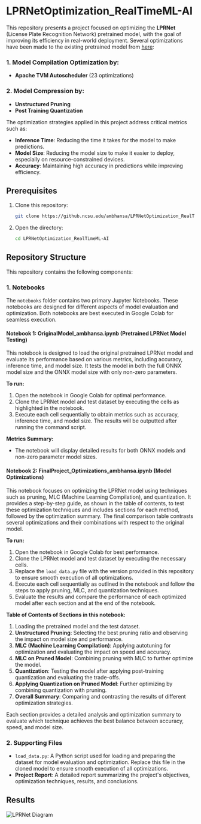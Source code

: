 # LPRNetOptimization_RealTimeML-AI

This repository presents a project focused on optimizing the **LPRNet** (License Plate Recognition Network) pretrained model, with the goal of improving its efficiency in real-world deployment. Several optimizations have been made to the existing pretrained model from [here](https://github.com/sirius-ai/LPRNet_Pytorch):

### 1. Model Compilation Optimization by:
- **Apache TVM Autoscheduler** (23 optimizations)

### 2. Model Compression by:
- **Unstructured Pruning**
- **Post Training Quantization**

The optimization strategies applied in this project address critical metrics such as:
- **Inference Time**: Reducing the time it takes for the model to make predictions.
- **Model Size**: Reducing the model size to make it easier to deploy, especially on resource-constrained devices.
- **Accuracy**: Maintaining high accuracy in predictions while improving efficiency.

## Prerequisites

1. Clone this repository:
   ```bash
   git clone https://github.ncsu.edu/ambhansa/LPRNetOptimization_RealTimeML-AI.git
2. Open the directory:
   ```bash
   cd LPRNetOptimization_RealTimeML-AI

## Repository Structure

This repository contains the following components:

### 1. **Notebooks**

The `notebooks` folder contains two primary Jupyter Notebooks. These notebooks are designed for different aspects of model evaluation and optimization. Both notebooks are best executed in Google Colab for seamless execution.

#### **Notebook 1: OriginalModel_ambhansa.ipynb (Pretrained LPRNet Model Testing)**

This notebook is designed to load the original pretrained LPRNet model and evaluate its performance based on various metrics, including accuracy, inference time, and model size. It tests the model in both the full ONNX model size and the ONNX model size with only non-zero parameters.

**To run:**
1. Open the notebook in Google Colab for optimal performance.
2. Clone the LPRNet model and test dataset by executing the cells as highlighted in the notebook.
3. Execute each cell sequentially to obtain metrics such as accuracy, inference time, and model size. The results will be outputted after running the command script.
   
**Metrics Summary:**
- The notebook will display detailed results for both ONNX models and non-zero parameter model sizes.

#### **Notebook 2: FinalProject_Optimizations_ambhansa.ipynb (Model Optimizations)**

This notebook focuses on optimizing the LPRNet model using techniques such as pruning, MLC (Machine Learning Compilation), and quantization. It provides a step-by-step guide, as shown in the table of contents, to test these optimization techniques and includes sections for each method, followed by the optimization summary. The final comparison table contrasts several optimizations and their combinations with respect to the original model.

**To run:**
1. Open the notebook in Google Colab for best performance.
2. Clone the LPRNet model and test dataset by executing the necessary cells.
3. Replace the `load_data.py` file with the version provided in this repository to ensure smooth execution of all optimizations.
4. Execute each cell sequentially as outlined in the notebook and follow the steps to apply pruning, MLC, and quantization techniques.
5. Evaluate the results and compare the performance of each optimized model after each section and at the end of the notebook.

**Table of Contents of Sections in this notebook:**
1. Loading the pretrained model and the test dataset.
2. **Unstructured Pruning**: Selecting the best pruning ratio and observing the impact on model size and performance.
3. **MLC (Machine Learning Compilation)**: Applying autotuning for optimization and evaluating the impact on speed and accuracy.
4. **MLC on Pruned Model**: Combining pruning with MLC to further optimize the model.
5. **Quantization**: Testing the model after applying post-training quantization and evaluating the trade-offs.
6. **Applying Quantization on Pruned Model**: Further optimizing by combining quantization with pruning.
7. **Overall Summary**: Comparing and contrasting the results of different optimization strategies.

Each section provides a detailed analysis and optimization summary to evaluate which technique achieves the best balance between accuracy, speed, and model size.

### 2. **Supporting Files**
- `load_data.py`: A Python script used for loading and preparing the dataset for model evaluation and optimization. Replace this file in the cloned model to ensure smooth execution of all optimizations.
- **Project Report**: A detailed report summarizing the project's objectives, optimization techniques, results, and conclusions.

## Results
![LPRNet Diagram](images/Results.png)

